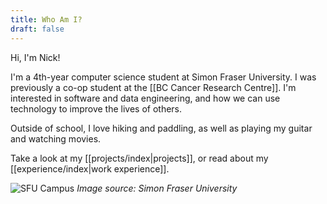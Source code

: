 ```yaml
---
title: Who Am I?
draft: false
---
```


Hi, I'm Nick!

I'm a 4th-year computer science student at Simon Fraser University.  I was previously a co-op student at the [[BC Cancer Research Centre]]. I'm interested in software and data engineering, and how we can use technology to improve the lives of others.

Outside of school, I love hiking and paddling, as well as playing my guitar and watching movies. 

Take a look at my [[projects/index|projects]], or read about my [[experience/index|work experience]].



![SFU Campus](https://www.sfu.ca/content/sfu/fs/get-help/jcr:content/main_content/image.img.640.medium.jpg/1715115175559.jpg)
*Image source: Simon Fraser University*